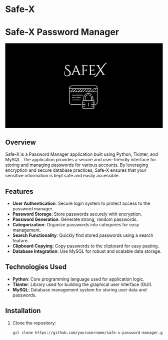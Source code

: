 # Safe-X
# Safe-X Password Manager

![Safe-X Logo](logo.png) 

## Overview
Safe-X is a Password Manager application built using Python, Tkinter, and MySQL. The application provides a secure and user-friendly interface for storing and managing passwords for various accounts. By leveraging encryption and secure database practices, Safe-X ensures that your sensitive information is kept safe and easily accessible.

## Features
- **User Authentication**: Secure login system to protect access to the password manager.
- **Password Storage**: Store passwords securely with encryption.
- **Password Generation**: Generate strong, random passwords.
- **Categorization**: Organize passwords into categories for easy management.
- **Search Functionality**: Quickly find stored passwords using a search feature.
- **Clipboard Copying**: Copy passwords to the clipboard for easy pasting.
- **Database Integration**: Use MySQL for robust and scalable data storage.

## Technologies Used
- **Python**: Core programming language used for application logic.
- **Tkinter**: Library used for building the graphical user interface (GUI).
- **MySQL**: Database management system for storing user data and passwords.

## Installation
1. Clone the repository:
   ```bash
   git clone https://github.com/yourusername/safe-x-password-manager.git
